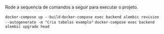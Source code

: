 Rode a sequencia de comandos a seguir para executar o projeto.

`docker-compose up --build`
`docker-compose exec backend alembic revision --autogenerate -m "Cria tabelas exemplo"`
`docker-compose exec backend alembic upgrade head`